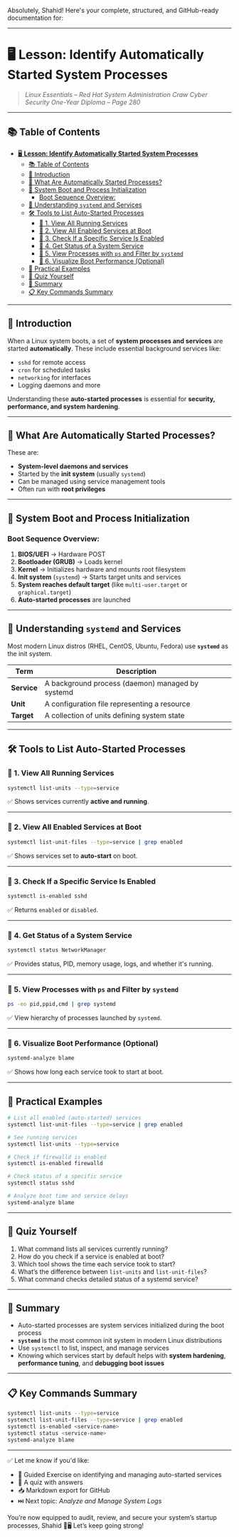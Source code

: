 Absolutely, Shahid! Here's your complete, structured, and GitHub-ready documentation for:

---

# 🖥️ **Lesson: Identify Automatically Started System Processes**

> *Linux Essentials – Red Hat System Administration*
> *Craw Cyber Security One-Year Diploma – Page 280*

---

## 📚 Table of Contents

- [🖥️ **Lesson: Identify Automatically Started System Processes**](#️-lesson-identify-automatically-started-system-processes)
  - [📚 Table of Contents](#-table-of-contents)
  - [🎯 Introduction](#-introduction)
  - [🔄 What Are Automatically Started Processes?](#-what-are-automatically-started-processes)
  - [🧠 System Boot and Process Initialization](#-system-boot-and-process-initialization)
    - [Boot Sequence Overview:](#boot-sequence-overview)
  - [🔧 Understanding `systemd` and Services](#-understanding-systemd-and-services)
  - [🛠️ Tools to List Auto-Started Processes](#️-tools-to-list-auto-started-processes)
    - [🔹 1. View All Running Services](#-1-view-all-running-services)
    - [🔹 2. View All Enabled Services at Boot](#-2-view-all-enabled-services-at-boot)
    - [🔹 3. Check If a Specific Service Is Enabled](#-3-check-if-a-specific-service-is-enabled)
    - [🔹 4. Get Status of a System Service](#-4-get-status-of-a-system-service)
    - [🔹 5. View Processes with `ps` and Filter by `systemd`](#-5-view-processes-with-ps-and-filter-by-systemd)
    - [🔹 6. Visualize Boot Performance (Optional)](#-6-visualize-boot-performance-optional)
  - [🧪 Practical Examples](#-practical-examples)
  - [🧠 Quiz Yourself](#-quiz-yourself)
  - [📎 Summary](#-summary)
  - [📋 Key Commands Summary](#-key-commands-summary)

---

## 🎯 Introduction

When a Linux system boots, a set of **system processes and services** are started **automatically**. These include essential background services like:

* `sshd` for remote access
* `cron` for scheduled tasks
* `networking` for interfaces
* Logging daemons and more

Understanding these **auto-started processes** is essential for **security, performance, and system hardening**.

---

## 🔄 What Are Automatically Started Processes?

These are:

* **System-level daemons and services**
* Started by the **init system** (usually `systemd`)
* Can be managed using service management tools
* Often run with **root privileges**

---

## 🧠 System Boot and Process Initialization

### Boot Sequence Overview:

1. **BIOS/UEFI** → Hardware POST
2. **Bootloader (GRUB)** → Loads kernel
3. **Kernel** → Initializes hardware and mounts root filesystem
4. **Init system** (`systemd`) → Starts target units and services
5. **System reaches default target** (like `multi-user.target` or `graphical.target`)
6. **Auto-started processes** are launched

---

## 🔧 Understanding `systemd` and Services

Most modern Linux distros (RHEL, CentOS, Ubuntu, Fedora) use **`systemd`** as the init system.

| Term        | Description                                      |
| ----------- | ------------------------------------------------ |
| **Service** | A background process (daemon) managed by systemd |
| **Unit**    | A configuration file representing a resource     |
| **Target**  | A collection of units defining system state      |

---

## 🛠️ Tools to List Auto-Started Processes

### 🔹 1. View All Running Services

```bash
systemctl list-units --type=service
```

✅ Shows services currently **active and running**.

---

### 🔹 2. View All Enabled Services at Boot

```bash
systemctl list-unit-files --type=service | grep enabled
```

✅ Shows services set to **auto-start** on boot.

---

### 🔹 3. Check If a Specific Service Is Enabled

```bash
systemctl is-enabled sshd
```

✅ Returns `enabled` or `disabled`.

---

### 🔹 4. Get Status of a System Service

```bash
systemctl status NetworkManager
```

✅ Provides status, PID, memory usage, logs, and whether it's running.

---

### 🔹 5. View Processes with `ps` and Filter by `systemd`

```bash
ps -eo pid,ppid,cmd | grep systemd
```

✅ View hierarchy of processes launched by `systemd`.

---

### 🔹 6. Visualize Boot Performance (Optional)

```bash
systemd-analyze blame
```

✅ Shows how long each service took to start at boot.

---

## 🧪 Practical Examples

```bash
# List all enabled (auto-started) services
systemctl list-unit-files --type=service | grep enabled

# See running services
systemctl list-units --type=service

# Check if firewalld is enabled
systemctl is-enabled firewalld

# Check status of a specific service
systemctl status sshd

# Analyze boot time and service delays
systemd-analyze blame
```

---

## 🧠 Quiz Yourself

1. What command lists all services currently running?
2. How do you check if a service is enabled at boot?
3. Which tool shows the time each service took to start?
4. What’s the difference between `list-units` and `list-unit-files`?
5. What command checks detailed status of a systemd service?

---

## 📎 Summary

* Auto-started processes are system services initialized during the boot process
* **`systemd`** is the most common init system in modern Linux distributions
* Use `systemctl` to list, inspect, and manage services
* Knowing which services start by default helps with **system hardening**, **performance tuning**, and **debugging boot issues**

---

## 📋 Key Commands Summary

```bash
systemctl list-units --type=service
systemctl list-unit-files --type=service | grep enabled
systemctl is-enabled <service-name>
systemctl status <service-name>
systemd-analyze blame
```

---

✅ Let me know if you'd like:

* 🧪 Guided Exercise on identifying and managing auto-started services
* 🧠 A quiz with answers
* 📥 Markdown export for GitHub
* ⏭️ Next topic: *Analyze and Manage System Logs*

You’re now equipped to audit, review, and secure your system’s startup processes, Shahid 🔐🖥️ Let’s keep going strong!
